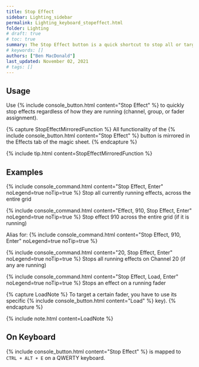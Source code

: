 ```yaml
---
title: Stop Effect
sidebar: Lighting_sidebar
permalink: Lighting_keyboard_stopeffect.html
folder: Lighting
# draft: true
# toc: true
summary: The Stop Effect button is a quick shortcut to stop all or targeted running effects.
# keywords: []
authors: ["Ben MacDonald"]
last_updated: November 02, 2021
# tags: []
---
```


## Usage
Use {% include console_button.html content="Stop Effect" %} to quickly stop effects regardless of how they are running (channel, group, or fader assignment).

{% capture StopEffectMirroredFunction %}
All functionality of the {% include console_button.html content="Stop Effect" %} button is mirrored in the Effects tab of the magic sheet.
{% endcapture %}

{% include tip.html content=StopEffectMirroredFunction %}

## Examples
{% include console_command.html content="Stop Effect, Enter" noLegend=true noTip=true %}
Stop all currently running effects, across the entire grid

{% include console_command.html content="Effect, 910, Stop Effect, Enter" noLegend=true noTip=true %}
Stop effect 910 across the entire grid (if it is running)

Alias for:
{% include console_command.html content="Stop Effect, 910, Enter" noLegend=true noTip=true %}

{% include console_command.html content="20, Stop Effect, Enter" noLegend=true noTip=true %}
Stops all running effects on Channel 20 (if any are running)

{% include console_command.html content="Stop Effect, Load, Enter" noLegend=true noTip=true %}
Stops an effect on a running fader 

{% capture LoadNote %}
To target a certain fader, you have to use its specific {% include console_button.html content="Load" %} key).
{% endcapture %}

{% include note.html content=LoadNote %}

## On Keyboard
{% include console_button.html content="Stop Effect" %} is mapped to `CTRL + ALT + E` on a QWERTY keyboard.